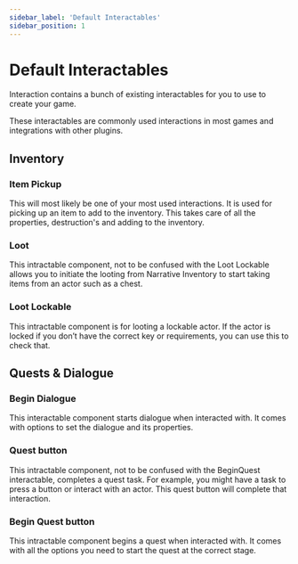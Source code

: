 ```yaml
---
sidebar_label: 'Default Interactables'
sidebar_position: 1
---
```


# Default Interactables

Interaction contains a bunch of existing interactables for you to use to create your game. 

These interactables are commonly used interactions in most games and integrations with other plugins.

## Inventory

### Item Pickup

This will most likely be one of your most used interactions. It is used for picking up an item to add to the inventory. This takes care of all the properties, destruction's and adding to the inventory.

### Loot

This intractable component, not to be confused with the Loot Lockable allows you to initiate the looting from Narrative Inventory to start taking items from an actor such as a chest.

### Loot Lockable

This intractable component is for looting a lockable actor. If the actor is locked if you don’t have the correct key or requirements, you can use this to check that.

## Quests & Dialogue

### Begin Dialogue

This interactable component starts dialogue when interacted with. It comes with options to set the dialogue and its properties.

### Quest button

This intractable component, not to be confused with the BeginQuest interactable, completes a quest task. For example, you might have a task to press a button or interact with an actor. This quest button will complete that interaction.

### Begin Quest button

This intractable component begins a quest when interacted with. It comes with all the options you need to start the quest at the correct stage.


